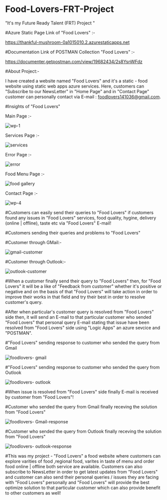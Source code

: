 # Food-Lovers-FRT-Project
"It's my Future Ready Talent (FRT) Project "




#Azure Static Page Link of "Food Lovers" :- 

https://thankful-mushroom-0a1015010.2.azurestaticapps.net




#Documentation Link of POSTMAN Collection "Food Lovers" :-

https://documenter.getpostman.com/view/19682434/2s8YsnWFdz




#About Project:-






I have created a website named "Food Lovers" and it's a static - food website using static web apps azure services. Here, customers can "Subscribe to our NewsLetter" in "Home Page" and in "Contact Page" customer can personally contact via E-mail : foodlovers141036@gmail.com.



#Insights of "Food Lovers" 

Main Page :-

![wp-1](https://user-images.githubusercontent.com/110100411/203399639-cfe3e091-e044-4f24-9b4e-af92cc528d9e.png)

Services Page :- 

![services](https://user-images.githubusercontent.com/110100411/203401614-f620961c-f9ac-4887-ae57-de8c8272a32a.png)

Error Page :-

![error](https://user-images.githubusercontent.com/110100411/203403381-fe3c2f62-e7ce-4833-aedb-aebe17a7c74a.png)

Food Menu Page :-

![food gallery](https://user-images.githubusercontent.com/110100411/203403401-6d87d2a8-7380-46a1-aa95-bb7795e02193.png)

Contact Page :-

![wp-4](https://user-images.githubusercontent.com/110100411/203401814-bc185e92-f23b-4d09-b89e-596833fa17db.png)






#Customers can easily send their queries to "Food Lovers" if customers found any issues in "Food Lovers" services, food quality, hygine, delivery (online | offline), taste etc via "Food Lovers" E-mail!


#Customers sending their queries and problems to "Food Lovers"

#Customer through GMail:-

![gmail-customer](https://user-images.githubusercontent.com/110100411/203407161-14b3b111-a2e1-471e-a02d-20aacae10902.png)

#Customer through Outlook:-

![outlook-customer](https://user-images.githubusercontent.com/110100411/203407175-3e424d91-dbb9-444f-a3f5-d6e5f7251e23.png)



#When a customer finally send their query to "Food Lovers" then, for "Food Lovers" it will be a like of "Feedback from customer" whether it's positive or negative and on the basis of that "Food Lovers" will take action in order to improve their works in that field and try their best in order to resolve customer's query.





#After when particular's customer query is resolved from "Food Lovers" side then, it will send an E-mail to that particular customer who sended "Food Lovers" that personal query E-mail stating that issue have been resolved from "Food Lovers" side using "Logic Apps" an azure sevcice and "POSTMAN".

#"Food Lovers" sending response to customer who sended the query from Gmail


![foodlovers- gmail](https://user-images.githubusercontent.com/110100411/203408386-42925798-6d09-4074-83c9-86a3c6bf3ac3.png)


#"Food Lovers" sending response to customer who sended the query from Outlook


![foodlovers- outlook](https://user-images.githubusercontent.com/110100411/203408402-2cf1585a-2a7e-4e50-baeb-d02973a78ddc.png)



#When issue is resolved from "Food Lovers" side finally E-mail is received by customer from "Food Lovers"!



#Customer who sended the query from Gmail finally receving the solution from "Food Lovers"

![foodlovers- Gmail-response](https://user-images.githubusercontent.com/110100411/203408421-4020d125-875d-489f-87c9-8a374e18c594.png)




#Customer who sended the query from Outlook finally receving the solution from "Food Lovers"



![foodlovers- outlook-response](https://user-images.githubusercontent.com/110100411/203408414-837019ed-c83c-4927-a7b6-e7d11054586c.png)




#This was my project - "Food Lovers" a food website where customers can explore varities of food ,regional food, varites in taste of menu and order food online | offline both service are available. Customers can also subscribe to NewsLetter in order to get latest updates from "Food Lovers" and customer can also send their personal queries / issues they are facing with "Food Lovers" personally and "Food Lovers" will provide the best optimize solution to that particular customer which can also provide benefit to other customers as well!

